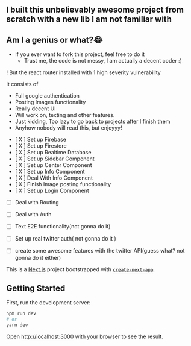 ## I built this unbelievably awesome project from scratch with a new lib I am not familiar with

## Am I a genius or what?😂


* If you ever want to fork this project, feel free to do it
    * Trust me, the code is not messy, I am actually a decent coder :)

! But the react router installed with 1 high severity vulnerability 

It consists of 
- Full google authentication
- Posting Images functionality
- Really decent UI
- Will work on, texting and other features.
- Just kidding, Too lazy to go back to projects after I finish them
- Anyhow nobody will read this, but enjoyyy!


* [ X ] Set up Firebase
* [ X ] Set up Firestore
* [ X ] Set up Realtime Database
* [ X ] Set up Sidebar Component
* [ X ] Set up Center Component
* [ X ] Set up Info Component
* [ X ] Deal With Info Component
* [ X ] Finish Image posting functionality
* [ X ] Set up Login Component
* [ ] Deal with Routing
* [ ] Deal with Auth
* [ ] Text E2E functionality(not gonna do it)
* [ ] Set up real twitter auth( not gonna do it )
* [ ] create some awesome features with the twitter API(guess what? not gonna do it either)


This is a [Next.js](https://nextjs.org/) project bootstrapped with [`create-next-app`](https://github.com/vercel/next.js/tree/canary/packages/create-next-app).

## Getting Started

First, run the development server:

```bash
npm run dev
# or
yarn dev
```

Open [http://localhost:3000](http://localhost:3000) with your browser to see the result.



